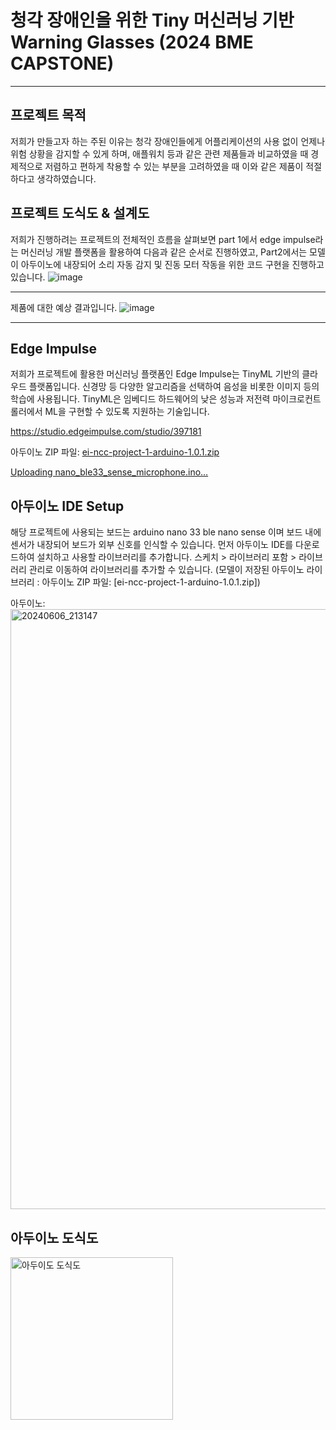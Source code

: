 청각 장애인을 위한 Tiny 머신러닝 기반 Warning Glasses (2024 BME CAPSTONE)
====================================================================================================================================================================
____________________________


프로젝트 목적
-----------------

저희가 만들고자 하는 주된 이유는 청각 장애인들에게 어플리케이션의 사용 없이 언제나 위험 상황을 감지할 수 있게 하며, 애플워치 등과 같은 관련 제품들과 비교하였을 때 경제적으로 저렴하고 편하게 착용할 수 있는 부분을 고려하였을 때 이와 같은 제품이 적절하다고 생각하였습니다.

프로젝트 도식도 & 설계도
------------------------------------------------
저희가 진행하려는 프로젝트의 전체적인 흐름을 살펴보면 part 1에서 edge impulse라는 머신러닝 개발 플랫폼을 활용하여 다음과 같은 순서로 진행하였고,
Part2에서는 모델이 아두이노에 내장되어 소리 자동 감지 및 진동 모터 작동을 위한 코드 구현을 진행하고 있습니다.
![image](https://github.com/ohjaeeun/BME-capstone/assets/129700005/90a9a5e9-ba88-40b1-bdb0-c73c312e4a1c)

----------------------------------------------------
제품에 대한 예상 결과입니다.
![image](https://github.com/ohjaeeun/BME-capstone/assets/129700005/d11449fc-c7ea-4024-910d-34c3c0192fbf)

----------------------------------------------------------

Edge Impulse
-----------------------------------------------------------
저희가 프로젝트에 활용한 머신러닝 플랫폼인 Edge Impulse는 TinyML 기반의 클라우드 플랫폼입니다. 
신경망 등 다양한 알고리즘을 선택하여 음성을 비롯한 이미지 등의 학습에 사용됩니다. TinyML은 임베디드 하드웨어의 낮은 성능과 저전력 마이크로컨트롤러에서 ML을 구현할 수 있도록 지원하는 기술입니다.

https://studio.edgeimpulse.com/studio/397181

아두이노 ZIP 파일: [ei-ncc-project-1-arduino-1.0.1.zip](https://github.com/user-attachments/files/15619049/ei-ncc-project-1-arduino-1.0.1.zip)

[Uploading nano_ble33_sense_microphone.ino…]()

아두이노 IDE Setup
--------------------------------------------------
해당 프로젝트에 사용되는 보드는 arduino nano 33 ble nano sense 이며 보드 내에 센서가 내장되어 보드가 외부 신호를 인식할 수 있습니다.
먼저 아두이노 IDE를 다운로드하여 설치하고 사용할 라이브러리를 추가합니다.
스케치 > 라이브러리 포함 > 라이브러리 관리로 이동하여 라이브러리를 추가할 수 있습니다.
(모델이 저장된 아두이노 라이브러리 : 아두이노 ZIP 파일: [ei-ncc-project-1-arduino-1.0.1.zip])

아두이노:
<img width="960" alt="20240606_213147" src="https://github.com/ohjaeeun/BME-capstone/assets/171842597/cd432d08-5763-4748-94b6-9c6149dd0cf1">


아두이노 도식도
--------------------------------------------------
<img width="260" alt="아두이도 도식도" src="https://github.com/ohjaeeun/BME-capstone/assets/171842597/d84fd103-15cd-449e-8550-0b61560ca641">



